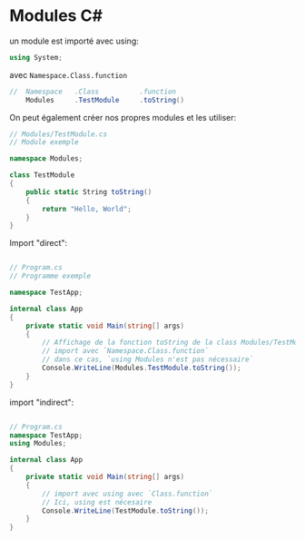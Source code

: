 # Modules C#

un module est importé avec using:  
```c#
using System;
```
avec `Namespace.Class.function` 
```c#
//  Namespace   .Class          .function
    Modules     .TestModule     .toString()
```

On peut également créer nos propres modules et les utiliser:  
```c#
// Modules/TestModule.cs
// Module exemple

namespace Modules;

class TestModule
{
    public static String toString()
    {
        return "Hello, World";
    }
}

```   
Import "direct":
```c#

// Program.cs
// Programme exemple

namespace TestApp;

internal class App
{
    private static void Main(string[] args)
    {
        // Affichage de la fonction toString de la class Modules/TestModule.cs
        // import avec `Namespace.Class.function`
        // dans ce cas, `using Modules n'est pas nécessaire`
        Console.WriteLine(Modules.TestModule.toString());
    }
}
```

import "indirect":
```c#

// Program.cs
namespace TestApp;
using Modules;

internal class App
{
    private static void Main(string[] args)
    {        
        // import avec using avec `Class.function`
        // Ici, using est nécesaire
        Console.WriteLine(TestModule.toString());
    }
}
```